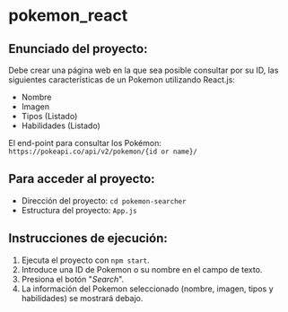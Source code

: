 # pokemon_react

## Enunciado del proyecto:
Debe crear una página web en la que sea posible consultar por su ID, las siguientes características de un Pokemon utilizando React.js:

- Nombre
- Imagen
- Tipos (Listado)
- Habilidades (Listado)

El end-point para consultar los Pokémon: ```https://pokeapi.co/api/v2/pokemon/{id or name}/ ```

## Para acceder al proyecto:

- Dirección del proyecto: ```cd pokemon-searcher```
- Estructura del proyecto: ```App.js ```

## Instrucciones de ejecución:
1) Ejecuta el proyecto con ```npm start```.
2) Introduce una ID de Pokemon o su nombre en el campo de texto.
3) Presiona el botón "_Search_".
4) La información del Pokemon seleccionado (nombre, imagen, tipos y habilidades) se mostrará debajo.

